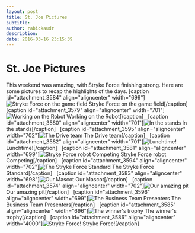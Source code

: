 ```yaml
---
layout: post
title: St. Joe Pictures
subtitle:
author: rabickaudr
description:
date: 2016-03-16 23:15:39
---
```


# St. Joe Pictures

This weekend was amazing, with Stryke Force finishing strong. Here are some pictures to recap the highlights of the days. [caption id="attachment_3584" align="aligncenter" width="699"]![Stryke Force on the game field](/wp-content/uploads/2016/03/100_0799.jpg) Stryke Force on the game field[/caption]   [caption id="attachment_3579" align="aligncenter" width="701"]![Working on the Robot](http://strykeforce.org/wp-content/uploads/2016/03/100_0758.jpg) Working on the Robot[/caption]   [caption id="attachment_3580" align="aligncenter" width="701"]![In the stands](http://strykeforce.org/wp-content/uploads/2016/03/100_0777.jpg) In the stands[/caption]   [caption id="attachment_3595" align="aligncenter" width="702"]![The Drive team ](http://strykeforce.org/wp-content/uploads/2016/03/Copy-of-IMG_1314.jpg) The Drive team[/caption]   [caption id="attachment_3582" align="aligncenter" width="701"]![Lunchtime!](http://strykeforce.org/wp-content/uploads/2016/03/100_0790.jpg) Lunchtime![/caption]   [caption id="attachment_3581" align="aligncenter" width="699"]![Stryke Force robot Competing](http://strykeforce.org/wp-content/uploads/2016/03/100_0779.jpg) Stryke Force robot Competing[/caption]   [caption id="attachment_3594" align="aligncenter" width="702"]![The Stryke Force Standard](http://strykeforce.org/wp-content/uploads/2016/03/Copy-of-IMG_1166.jpg) The Stryke Force Standard[/caption]   [caption id="attachment_3583" align="aligncenter" width="698"]![Our Mascot](http://strykeforce.org/wp-content/uploads/2016/03/100_0798.jpg) Our Mascot[/caption]   [caption id="attachment_3574" align="aligncenter" width="702"]![Our amazing pit](http://strykeforce.org/wp-content/uploads/2016/03/100_0749.jpg) Our amazing pit[/caption]   [caption id="attachment_3596" align="aligncenter" width="699"]![The Business Team Presenters](http://strykeforce.org/wp-content/uploads/2016/03/IMG_2295.jpg) The Business Team Presenters[/caption]   [caption id="attachment_3585" align="aligncenter" width="696"]![The winner's trophy](http://strykeforce.org/wp-content/uploads/2016/03/100_0807.jpg) The winner's trophy[/caption]   [caption id="attachment_3586" align="aligncenter" width="4000"]![Stryke Force!](http://strykeforce.org/wp-content/uploads/2016/03/100_0811.jpg) Stryke Force![/caption]
